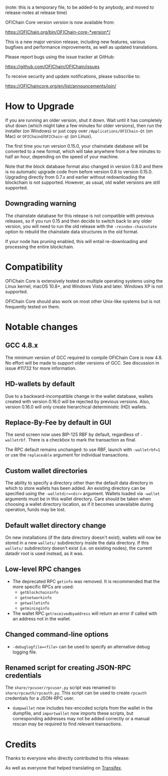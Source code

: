 (note: this is a temporary file, to be added-to by anybody, and moved to
release-notes at release time)

OFIChain Core version *version* is now available from:

  <https://OFIChain.org/bin/OFIChain-core-*version*/>

This is a new major version release, including new features, various bugfixes
and performance improvements, as well as updated translations.

Please report bugs using the issue tracker at GitHub:

  <https://github.com/OFIChain/OFIChain/issues>

To receive security and update notifications, please subscribe to:

  <https://OFIChaincore.org/en/list/announcements/join/>

How to Upgrade
==============

If you are running an older version, shut it down. Wait until it has completely
shut down (which might take a few minutes for older versions), then run the
installer (on Windows) or just copy over `/Applications/OFIChain-Qt` (on Mac)
or `OFIChaind`/`OFIChain-qt` (on Linux).

The first time you run version 0.15.0, your chainstate database will be converted to a
new format, which will take anywhere from a few minutes to half an hour,
depending on the speed of your machine.

Note that the block database format also changed in version 0.8.0 and there is no
automatic upgrade code from before version 0.8 to version 0.15.0. Upgrading
directly from 0.7.x and earlier without redownloading the blockchain is not supported.
However, as usual, old wallet versions are still supported.

Downgrading warning
-------------------

The chainstate database for this release is not compatible with previous
releases, so if you run 0.15 and then decide to switch back to any
older version, you will need to run the old release with the `-reindex-chainstate`
option to rebuild the chainstate data structures in the old format.

If your node has pruning enabled, this will entail re-downloading and
processing the entire blockchain.

Compatibility
==============

OFIChain Core is extensively tested on multiple operating systems using
the Linux kernel, macOS 10.8+, and Windows Vista and later. Windows XP is not supported.

OFIChain Core should also work on most other Unix-like systems but is not
frequently tested on them.

Notable changes
===============

GCC 4.8.x
--------------
The minimum version of GCC required to compile OFIChain Core is now 4.8. No effort will be
made to support older versions of GCC. See discussion in issue #11732 for more information.

HD-wallets by default
---------------------
Due to a backward-incompatible change in the wallet database, wallets created
with version 0.16.0 will be rejected by previous versions. Also, version 0.16.0
will only create hierarchical deterministic (HD) wallets.

Replace-By-Fee by default in GUI
--------------------------------
The send screen now uses BIP-125 RBF by default, regardless of `-walletrbf`.
There is a checkbox to mark the transaction as final.

The RPC default remains unchanged: to use RBF, launch with `-walletrbf=1` or
use the `replaceable` argument for individual transactions.

Custom wallet directories
---------------------
The ability to specify a directory other than the default data directory in which to store
wallets has been added. An existing directory can be specified using the `-walletdir=<dir>`
argument. Wallets loaded via `-wallet` arguments must be in this wallet directory. Care should be taken
when choosing a wallet directory location, as if it becomes unavailable during operation,
funds may be lost.

Default wallet directory change
--------------------------
On new installations (if the data directory doesn't exist), wallets will now be stored in a
new `wallets/` subdirectory inside the data directory. If this `wallets/` subdirectory
doesn't exist (i.e. on existing nodes), the current datadir root is used instead, as it was.

Low-level RPC changes
----------------------
- The deprecated RPC `getinfo` was removed. It is recommended that the more specific RPCs are used:
  * `getblockchaininfo`
  * `getnetworkinfo`
  * `getwalletinfo`
  * `getmininginfo`
- The wallet RPC `getreceivedbyaddress` will return an error if called with an address not in the wallet.

Changed command-line options
-----------------------------
- `-debuglogfile=<file>` can be used to specify an alternative debug logging file.

Renamed script for creating JSON-RPC credentials
-----------------------------
The `share/rpcuser/rpcuser.py` script was renamed to `share/rpcauth/rpcauth.py`. This script can be
used to create `rpcauth` credentials for a JSON-RPC user.


- `dumpwallet` now includes hex-encoded scripts from the wallet in the dumpfile, and
  `importwallet` now imports these scripts, but corresponding addresses may not be added
  correctly or a manual rescan may be required to find relevant transactions.

Credits
=======

Thanks to everyone who directly contributed to this release:


As well as everyone that helped translating on [Transifex](https://www.transifex.com/projects/p/OFIChain/).
